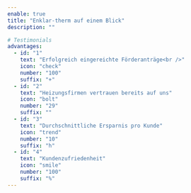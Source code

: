 ```yaml
---
enable: true
title: "Enklar-therm auf einem Blick"
description: ""

# Testimonials
advantages:
  - id: "1"
    text: "Erfolgreich eingereichte Förderanträge<br />"
    icon: "check"
    number: "100"
    suffix: "+"
  - id: "2"
    text: "Heizungsfirmen vertrauen bereits auf uns"
    icon: "bolt"
    number: "29"
    suffix: ""
  - id: "3"
    text: "Durchschnittliche Ersparnis pro Kunde"
    icon: "trend"
    number: "10"
    suffix: "h"
  - id: "4"
    text: "Kundenzufriedenheit"
    icon: "smile"
    number: "100"
    suffix: "%"
---
```

